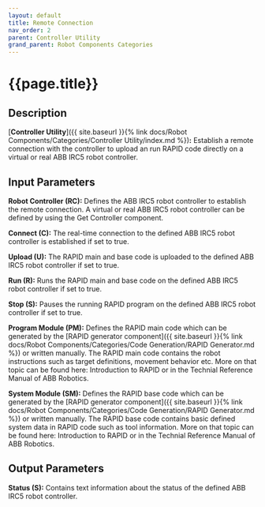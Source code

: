 ```yaml
---
layout: default
title: Remote Connection
nav_order: 2
parent: Controller Utility
grand_parent: Robot Components Categories
---
```


# **{{page.title}}**

## **Description**

[**Controller Utility**]({{ site.baseurl }}{% link docs/Robot Components/Categories/Controller Utility/index.md %})**:** Establish a remote connection with the controller to upload an run RAPID code directly on a virtual or real ABB IRC5 robot controller.

## **Input Parameters**

**Robot Controller (RC):** Defines the ABB IRC5 robot controller to establish the remote connection. A virtual or real ABB IRC5 robot controller can be defined by using the Get Controller component.

**Connect (C):** The real-time connection to the defined ABB IRC5 robot controller is established if set to true.

**Upload (U):** The RAPID main and base code is uploaded to the defined ABB IRC5 robot controller if set to true.

**Run (R):** Runs the RAPID main and base code on the defined ABB IRC5 robot controller if set to true.

**Stop (S):** Pauses the running RAPID program on the defined ABB IRC5 robot controller if set to true.

**Program Module (PM):** Defines the RAPID main code which can be generated by the [RAPID generator component]({{ site.baseurl }}{% link docs/Robot Components/Categories/Code Generation/RAPID Generator.md %}) or written manually. The RAPID main code contains the robot instructions such as target definitions, movement behavior etc. More on that topic can be found here: Introduction to RAPID or in the Technial Reference Manual of ABB Robotics.

**System Module (SM):** Defines the RAPID base code which can be generated by the [RAPID generator component]({{ site.baseurl }}{% link docs/Robot Components/Categories/Code Generation/RAPID Generator.md %}) or written manually. The RAPID base code contains basic defined system data in RAPID code such as tool information. More on that topic can be found here: Introduction to RAPID or in the Technial Reference Manual of ABB Robotics.

## **Output Parameters**

**Status (S):** Contains text information about the status of the defined ABB IRC5 robot controller.